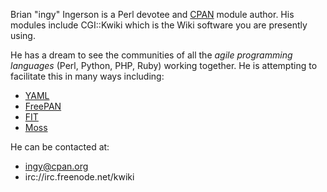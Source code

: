Brian "ingy" Ingerson is a Perl devotee and [CPAN](http://search.cpan.org/author/INGY/) module author. His modules include CGI::Kwiki which is the Wiki software you are presently using.

He has a dream to see the communities of all the _agile programming languages_ (Perl, Python, PHP, Ruby) working together. He is attempting to facilitate this in many ways including:

* [YAML](http://www.yaml.org)
* [FreePAN](http://www.freepan.org)
* [FIT](http://fit.freepan.org)
* [Moss](http://moss.freepan.org)

He can be contacted at:

* ingy@cpan.org
* irc://irc.freenode.net/kwiki

